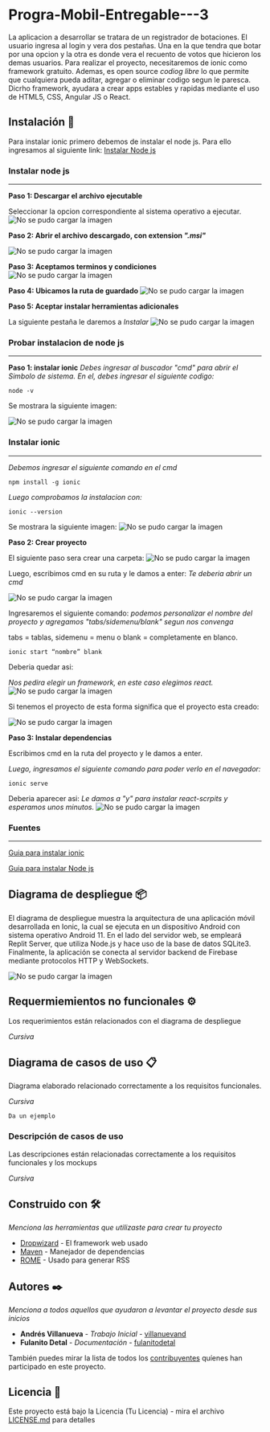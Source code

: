 # Progra-Mobil-Entregable---3


La aplicacion a desarrollar se tratara de un registrador de botaciones. El usuario ingresa al login y vera dos pestañas. Una en la que tendra que botar por una opcion y la otra es donde vera el recuento de votos que hicieron los demas usuarios. Para realizar el proyecto, necesitaremos de ionic como framework gratuito. Ademas, es open source _codiog libre_ lo que permite que cualquiera pueda aditar, agregar o eliminar codigo segun le paresca. Dicrho framework, ayudara a crear apps estables y rapidas mediante el uso de HTML5, CSS, Angular JS o React.



## Instalación 🔧

Para instalar ionic primero debemos de instalar el node js. Para ello ingresamos al siguiente link:
[Instalar Node js](https://nodejs.org/en/download)
 

### Instalar node js 
---

**Paso 1: Descargar el archivo ejecutable**

Seleccionar la opcion correspondiente al sistema operativo a ejecutar.
![No se pudo cargar la imagen](images/node1.PNG)

**Paso 2: Abrir el archivo descargado, con extension _".msi"_**

![No se pudo cargar la imagen](images/node2.PNG)

**Paso 3: Aceptamos terminos y condiciones**
![No se pudo cargar la imagen](images/node3.PNG)

**Paso 4: Ubicamos la ruta de guardado**
![No se pudo cargar la imagen](images/node4.PNG)

**Paso 5: Aceptar instalar herramientas adicionales**

La siguiente pestaña le daremos a _Instalar_
![No se pudo cargar la imagen](images/node5.PNG)

### Probar instalacion de node js 
---
**Paso 1: instalar ionic**
_Debes ingresar al buscador "cmd" para abrir el Simbolo de sistema. En el, debes ingresar el siguiente codigo:_
```
node -v
```
Se mostrara la siguiente imagen:

![No se pudo cargar la imagen](images/node6.PNG)

### Instalar ionic
---
_Debemos ingresar el siguiente comando en el cmd_
```
npm install -g ionic
```
_Luego comprobamos la instalacion con:_
```
ionic --version
```
Se mostrara la siguiente imagen:
![No se pudo cargar la imagen](images/cmd1.PNG)

**Paso 2: Crear proyecto**

El siguiente paso sera crear una carpeta:
![No se pudo cargar la imagen](images/carpeta1.PNG)

Luego, escribimos cmd en su ruta y le damos a enter:
_Te deberia abrir un cmd_

![No se pudo cargar la imagen](images/carpeta2.PNG)

Ingresaremos el siguiente comando:
_podemos personalizar el nombre del proyecto y agregamos "tabs/sidemenu/blank" segun nos convenga_

tabs = tablas, sidemenu = menu o blank = completamente en blanco.

```
ionic start “nombre” blank
```
Deberia quedar asi:

_Nos pedira elegir un framework, en este caso elegimos react._
![No se pudo cargar la imagen](images/proyecto1.PNG)

Si tenemos el proyecto de esta forma significa que el proyecto esta creado:

![No se pudo cargar la imagen](images/proyecto2.PNG)

**Paso 3: Instalar dependencias**

Escribimos cmd en la ruta del proyecto y le damos a enter.

_Luego, ingresamos el siguiente comando para poder verlo en el navegador:_
```
ionic serve
```

Deberia aparecer asi:
_Le damos a "y" para instalar react-scrpits y esperamos unos minutos._
![No se pudo cargar la imagen](images/proyecto3.PNG)

### Fuentes
---
[Guia para instalar ionic](https://www.digitaldot.es/crear-app-ionic-visual-studio-code/)

[Guia para instalar Node js](https://codigofacilito.com/articulos/instalar-nodejs-windows)

## Diagrama de despliegue 📦
El diagrama de despliegue muestra la arquitectura de una aplicación móvil desarrollada en Ionic, la cual se ejecuta en un dispositivo Android con sistema operativo Android 11. En el lado del servidor web, se empleará Replit Server, que utiliza Node.js y hace uso de la base de datos SQLite3. Finalmente, la aplicación se conecta al servidor backend de Firebase mediante protocolos HTTP y WebSockets.

![No se pudo cargar la imagen](images/despliegue.PNG)



## Requermiemientos no funcionales ⚙️

Los requerimientos están relacionados con el diagrama de despliegue

_Cursiva_

## Diagrama de casos de uso 📋

Diagrama elaborado relacionado correctamente a los
requisitos funcionales.

_Cursiva_

```
Da un ejemplo
```

### Descripción de casos de uso 
Las descripciones están relacionadas correctamente a los
requisitos funcionales y los mockups

_Cursiva_


## Construido con 🛠️

_Menciona las herramientas que utilizaste para crear tu proyecto_

* [Dropwizard](http://www.dropwizard.io/1.0.2/docs/) - El framework web usado
* [Maven](https://maven.apache.org/) - Manejador de dependencias
* [ROME](https://rometools.github.io/rome/) - Usado para generar RSS


## Autores ✒️

_Menciona a todos aquellos que ayudaron a levantar el proyecto desde sus inicios_

* **Andrés Villanueva** - *Trabajo Inicial* - [villanuevand](https://github.com/villanuevand)
* **Fulanito Detal** - *Documentación* - [fulanitodetal](#fulanito-de-tal)

También puedes mirar la lista de todos los [contribuyentes](https://github.com/your/project/contributors) quíenes han participado en este proyecto. 

## Licencia 📄

Este proyecto está bajo la Licencia (Tu Licencia) - mira el archivo [LICENSE.md](LICENSE.md) para detalles

